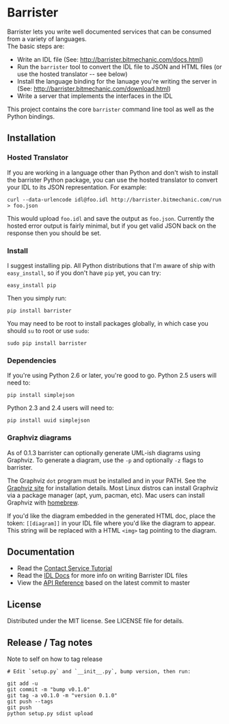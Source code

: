 # Barrister

Barrister lets you write well documented services that can be consumed from a variety of languages.  
The basic steps are:

* Write an IDL file (See: http://barrister.bitmechanic.com/docs.html)
* Run the `barrister` tool to convert the IDL file to JSON and HTML files (or use the hosted translator -- see below)
* Install the language binding for the lanuage you're writing the server in 
  (See: http://barrister.bitmechanic.com/download.html)
* Write a server that implements the interfaces in the IDL

This project contains the core `barrister` command line tool as well as the Python bindings.

## Installation

### Hosted Translator

If you are working in a language other than Python and don't wish to install the barrister Python
package, you can use the hosted translator to convert your IDL to its JSON representation.  For example:

    curl --data-urlencode idl@foo.idl http://barrister.bitmechanic.com/run > foo.json

This would upload `foo.idl` and save the output as `foo.json`.  Currently the hosted error output is fairly
minimal, but if you get valid JSON back on the response then you should be set.

### Install

I suggest installing pip.  All Python distributions that I'm aware of ship with `easy_install`, so if 
you don't have `pip` yet, you can try:

    easy_install pip
    
Then you simply run:

    pip install barrister
    
You may need to be root to install packages globally, in which case you should `su` to root or 
use `sudo`:

    sudo pip install barrister

### Dependencies

If you're using Python 2.6 or later, you're good to go.  Python 2.5 users will need to:

    pip install simplejson
    
Python 2.3 and 2.4 users will need to:

    pip install uuid simplejson
    
### Graphviz diagrams

As of 0.1.3 barrister can optionally generate UML-ish diagrams using Graphviz.
To generate a diagram, use the `-p` and optionally `-z` flags to barrister.

The Graphviz `dot` program must be installed and in your PATH.  See the
[Graphviz site](http://www.graphviz.org/) for installation details.  Most Linux distros can install
Graphviz via a package manager (apt, yum, pacman, etc).  Mac users can install
Graphviz with [homebrew](http://mxcl.github.com/homebrew/).

If you'd like the diagram embedded in the generated HTML doc, place the token:
`[[diagram]]` in your IDL file where you'd like the diagram to appear.  This
string will be replaced with a HTML `<img>` tag pointing to the diagram.

## Documentation

* Read the [Contact Service Tutorial](https://github.com/coopernurse/barrister-demo-contact/tree/master/python)
* Read the [IDL Docs](http://barrister.bitmechanic.com/docs.html) for more info on writing 
  Barrister IDL files
* View the [API Reference](http://barrister.bitmechanic.com/api/python/latest/) based on the 
  latest commit to master

## License

Distributed under the MIT license.  See LICENSE file for details.

## Release / Tag notes

Note to self on how to tag release

    # Edit `setup.py` and `__init__.py`, bump version, then run:
    
    git add -u
    git commit -m "bump v0.1.0"
    git tag -a v0.1.0 -m "version 0.1.0"
    git push --tags
    git push
    python setup.py sdist upload
    
